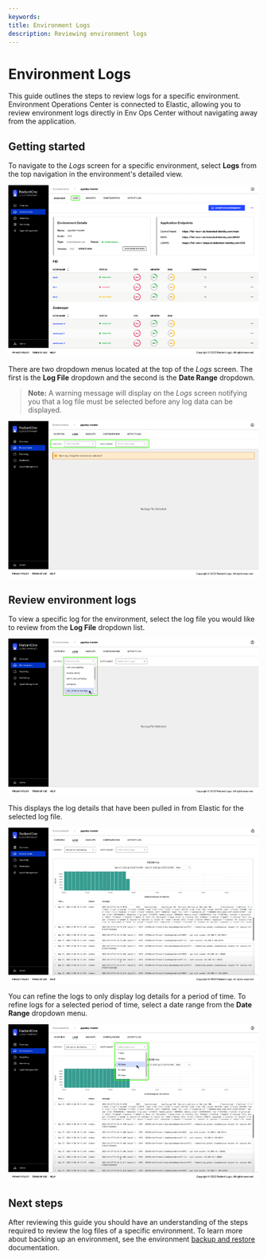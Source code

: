 ```yaml
---
keywords:
title: Environment Logs
description: Reviewing environment logs
---
```

# Environment Logs

This guide outlines the steps to review logs for a specific environment. Environment Operations Center is connected to Elastic, allowing you to review environment logs directly in Env Ops Center without navigating away from the application.

## Getting started

To navigate to the *Logs* screen for a specific environment, select **Logs** from the top navigation in the environment's detailed view.

![image description](images/select-logs.png)

There are two dropdown menus located at the top of the *Logs* screen. The first is the **Log File** dropdown and the second is the **Date Range** dropdown.

> **Note:** A warning message will display on the *Logs* screen notifying you that a log file must be selected before any log data can be displayed.

![image description](images/logs-home.png)

## Review environment logs

To view a specific log for the environment, select the log file you would like to review from the **Log File** dropdown list.

![image description](images/logfile-dropdown.png)

This displays the log details that have been pulled in from Elastic for the selected log file.

![image description](images/log-details.png)

You can refine the logs to only display log details for a period of time. To refine logs for a selected period of time, select a date range from the **Date Range** dropdown menu.

![image description](images/daterange-dropdown.png)

## Next steps

After reviewing this guide you should have an understanding of the steps required to review the log files of a specific environment. To learn more about backing up an environment, see the environment [backup and restore](../backup-and-restore/backup-restore-overview.md) documentation.
